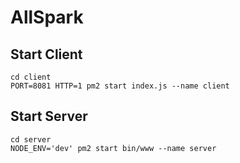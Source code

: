 # AllSpark

## Start Client

```
cd client
PORT=8081 HTTP=1 pm2 start index.js --name client
```

## Start Server

```
cd server
NODE_ENV='dev' pm2 start bin/www --name server
```